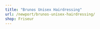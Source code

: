 ```yaml
---
title: "Brunos Unisex Hairdressing"
url: /newport/brunos-unisex-hairdressing/
shop: Friseur
---
```

